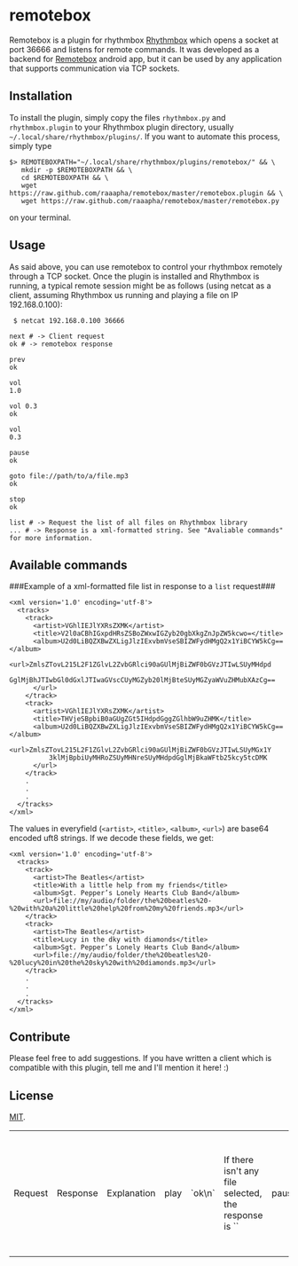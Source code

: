 remotebox
=========

Remotebox is a plugin for rhythmbox [Rhythmbox](http://projects.gnome.org/rhythmbox/) which opens a socket at port 36666 and listens for remote commands. It was developed as a backend for [Remotebox](http://not.online.yet/) android app, but it can be used by any application that supports communication via TCP sockets.

Installation
------------

To install the plugin, simply copy the files `rhythmbox.py` and `rhythmbox.plugin` to your Rhythmbox plugin directory, usually `~/.local/share/rhythmbox/plugins/`. If you want to automate this process, simply type

```
$> REMOTEBOXPATH="~/.local/share/rhythmbox/plugins/remotebox/" && \
   mkdir -p $REMOTEBOXPATH && \
   cd $REMOTEBOXPATH && \
   wget https://raw.github.com/raaapha/remotebox/master/remotebox.plugin && \
   wget https://raw.github.com/raaapha/remotebox/master/remotebox.py
```

on your terminal.

Usage
-----

As said above, you can use remotebox to control your rhythmbox remotely through a TCP socket. Once the plugin is installed and Rhythmbox is running, a typical remote session might be as follows (using netcat as a client, assuming Rhythmbox us running and playing a file on IP 192.168.0.100):

```shell
 $ netcat 192.168.0.100 36666

next # -> Client request
ok # -> remotebox response

prev
ok

vol
1.0

vol 0.3
ok

vol
0.3

pause 
ok

goto file://path/to/a/file.mp3
ok

stop
ok

list # -> Request the list of all files on Rhythmbox library
... # -> Response is a xml-formatted string. See "Avaliable commands" for more information.
```

Available commands
------------------

<table>
<td>Request</td><td>Response</td><td>Explanation</td>
<td>play</td><td>`ok\n`</td><td>If there isn't any file selected, the response is ``</td>
<td>pause</td><td>`ok\n`</td><td></td>
<td>stop</td><td>`ok\n`</td><td></td>
<td>next</td><td>`ok\n`</td><td></td>
<td>prev</td><td>`ok\n`</td><td></td>
<td>vol</td><td>`0.9\n`</td><td>The response is the current volume setting, a float point between 0.0 and 1.0</td>
<td>vol 0.7</td><td>`ok\n`</td><td>Set the volume to a float point between 0.0 and 1.0. If the requested setting is invalid, return ``</td>
<td>goto file://path/to/a/file.mp3</td><td>`ok\n`</td><td>Plays the specified file. If it doens't exist, return ``</td>
<td>list</td><td>xml-formatted string containing base64 encoded information about the files on rhythmbox library.</td><td>See example below</td>

###Example of a xml-formatted file list in response to a `list` request###

```
<xml version='1.0' encoding='utf-8'>
  <tracks>
    <track>
      <artist>VGhlIEJlYXRsZXMK</artist>
      <title>V2l0aCBhIGxpdHRsZSBoZWxwIGZyb20gbXkgZnJpZW5kcwo=</title>
      <album>U2d0LiBQZXBwZXLigJlzIExvbmVseSBIZWFydHMgQ2x1YiBCYW5kCg==</album>
      <url>ZmlsZTovL215L2F1ZGlvL2ZvbGRlci90aGUlMjBiZWF0bGVzJTIwLSUyMHdpd
          GglMjBhJTIwbGl0dGxlJTIwaGVscCUyMGZyb20lMjBteSUyMGZyaWVuZHMubXAzCg==
      </url>
    </track>
    <track>
      <artist>VGhlIEJlYXRsZXMK</artist>
      <title>THVjeSBpbiB0aGUgZGt5IHdpdGggZGlhbW9uZHMK</title>
      <album>U2d0LiBQZXBwZXLigJlzIExvbmVseSBIZWFydHMgQ2x1YiBCYW5kCg==</album>
      <url>ZmlsZTovL215L2F1ZGlvL2ZvbGRlci90aGUlMjBiZWF0bGVzJTIwLSUyMGx1Y
          3klMjBpbiUyMHRoZSUyMHNreSUyMHdpdGglMjBkaWFtb25kcy5tcDMK
      </url>
    </track>
    .
    .
    .
  </tracks>
</xml>

```
The values in everyfield (`<artist>`, `<title>`, `<album>`, `<url>`) are base64 encoded uft8 strings. If we decode these fields, we get:

```
<xml version='1.0' encoding='utf-8'>
  <tracks>
    <track>
      <artist>The Beatles</artist>
      <title>With a little help from my friends</title>
      <album>Sgt. Pepper’s Lonely Hearts Club Band</album>
      <url>file://my/audio/folder/the%20beatles%20-%20with%20a%20little%20help%20from%20my%20friends.mp3</url>
    </track>
    <track>
      <artist>The Beatles</artist>
      <title>Lucy in the dky with diamonds</title>
      <album>Sgt. Pepper’s Lonely Hearts Club Band</album>
      <url>file://my/audio/folder/the%20beatles%20-%20lucy%20in%20the%20sky%20with%20diamonds.mp3</url>
    </track>
    .
    .
    .
  </tracks>
</xml>

```

Contribute
----------

Please feel free to add suggestions. If you have written a client which is compatible with this plugin, tell me and I'll mention it here! :)

License
-------

[MIT](http://opensource.org/licenses/MIT).
